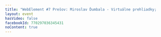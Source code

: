 ```yaml
---
title: "WebElement #7 Prešov: Miroslav Ďumbala - Virtuálne prehliadky; Martin Rázus, Marek Dlugoš: Vývoj HTML5 mobilných aplikacií, AngularJS a Ionic framework"
layout: event
hasVideo: false
facebookId: 770297036345431
noContent: true
---
```

